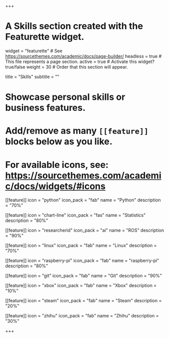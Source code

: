 +++
# A Skills section created with the Featurette widget.
widget = "featurette"  # See https://sourcethemes.com/academic/docs/page-builder/
headless = true  # This file represents a page section.
active = true  # Activate this widget? true/false
weight = 30  # Order that this section will appear.

title = "Skills"
subtitle = ""

# Showcase personal skills or business features.
# 
# Add/remove as many `[[feature]]` blocks below as you like.
# 
# For available icons, see: https://sourcethemes.com/academic/docs/widgets/#icons

[[feature]]
  icon = "python"
  icon_pack = "fab"
  name = "Python"
  description = "70%"

[[feature]]
  icon = "chart-line"
  icon_pack = "fas"
  name = "Statistics"
  description = "80%"  

[[feature]]
  icon = "researcherid"
  icon_pack = "ai"
  name = "ROS"
  description = "90%"

[[feature]]
  icon = "linux"
  icon_pack = "fab"
  name = "Linux"
  description = "70%"

[[feature]]
  icon = "raspberry-pi"
  icon_pack = "fab"
  name = "raspberry-pi"
  description = "80%"

[[feature]]
  icon = "git"
  icon_pack = "fab"
  name = "Git"
  description = "90%"

[[feature]]
  icon = "xbox"
  icon_pack = "fab"
  name = "Xbox"
  description = "10%"

[[feature]]
  icon = "steam"
  icon_pack = "fab"
  name = "Steam"
  description = "20%"

[[feature]]
  icon = "zhihu"
  icon_pack = "fab"
  name = "Zhihu"
  description = "30%"

+++
